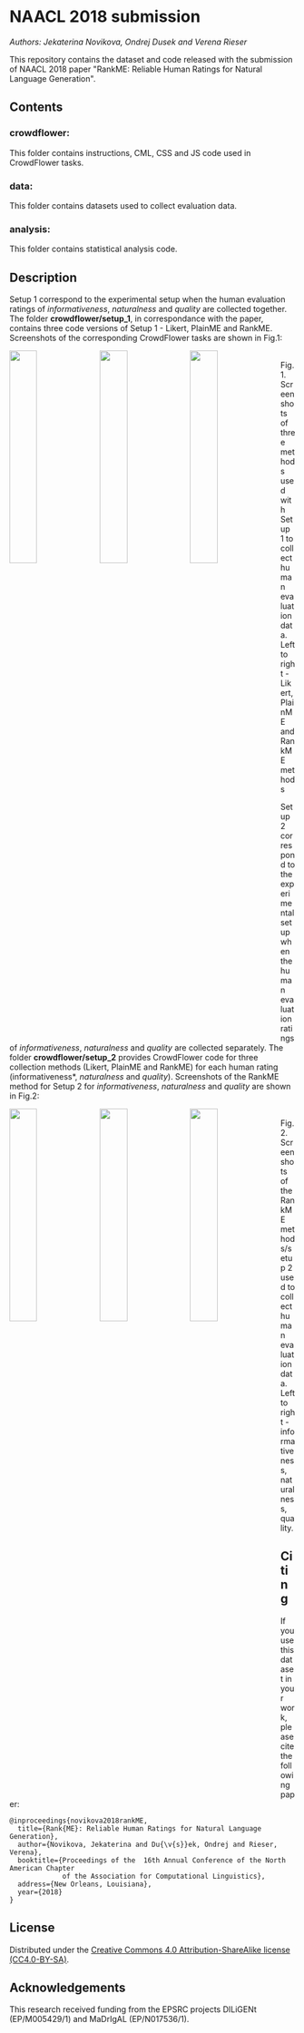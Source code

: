 NAACL 2018 submission
=========================

_Authors: Jekaterina Novikova, Ondrej Dusek and Verena Rieser_

This repository contains the dataset and code released with the submission of NAACL 2018 paper "RankME: Reliable Human Ratings for Natural Language Generation".

Contents
-------

### crowdflower: ###
This folder contains instructions, CML, CSS and JS code used in CrowdFlower tasks.

### data: ###
This folder contains datasets used to collect evaluation data.

### analysis: ###
This folder contains statistical analysis code.

Description
-------

Setup 1 correspond to the experimental setup when the human evaluation ratings of *informativeness*, *naturalness* and *quality* are collected together. The folder **crowdflower/setup_1**, in correspondance with the paper, contains three code versions of Setup 1 - Likert, PlainME and RankME. Screenshots of the corresponding CrowdFlower tasks are shown in Fig.1:

<a href="url"><img src="https://github.com/jeknov/NAACL_18_submission_RankME/blob/master/lik_stp1.png" align="left" width="31%" ></a>
<a href="url"><img src="https://github.com/jeknov/NAACL_18_submission_RankME/blob/master/plainME_stp1.png" align="left" width="31%" ></a>
<a href="url"><img src="https://github.com/jeknov/NAACL_18_submission_RankME/blob/master/rankME_stp1.png" align="left" width="31%" ></a>

<br>Fig.1. Screenshots of three methods used with Setup 1 to collect human evaluation data. Left to right - Likert, PlainME and RankME methods

Setup 2 correspond to the experimental setup when the human evaluation ratings of *informativeness*, *naturalness* and *quality* are collected separately. The folder **crowdflower/setup_2** provides CrowdFlower code for three collection methods (Likert, PlainME and RankME) for each human rating (informativeness*, *naturalness* and *quality*). Screenshots of the RankME method for Setup 2 for *informativeness*, *naturalness* and *quality* are shown in Fig.2:

<a href="url"><img src="https://github.com/jeknov/NAACL_18_submission_RankME/blob/master/rankME_stp2_inf.png" align="left" width="31%" ></a>
<a href="url"><img src="https://github.com/jeknov/NAACL_18_submission_RankME/blob/master/rankME_stp2_natur.png" align="left" width="31%" ></a>
<a href="url"><img src="https://github.com/jeknov/NAACL_18_submission_RankME/blob/master/rankME_stp2_qual.png" align="left" width="31%" ></a>

<br>Fig.2. Screenshots of the RankME methods/setup 2 used to collect human evaluation data. Left to right - informativeness, naturalness, quality.

Citing
-------

If you use this dataset in your work, please cite the following paper:

```
@inproceedings{novikova2018rankME,
  title={Rank{ME}: Reliable Human Ratings for Natural Language Generation},
  author={Novikova, Jekaterina and Du{\v{s}}ek, Ondrej and Rieser, Verena},
  booktitle={Proceedings of the  16th Annual Conference of the North American Chapter 
             of the Association for Computational Linguistics},
  address={New Orleans, Louisiana},
  year={2018}
}
```

License
-------

Distributed under the [Creative Commons 4.0 Attribution-ShareAlike license
(CC4.0-BY-SA)](https://creativecommons.org/licenses/by-sa/4.0/).


Acknowledgements
----------------

This research received funding from the EPSRC projects DILiGENt (EP/M005429/1) and MaDrIgAL (EP/N017536/1).
